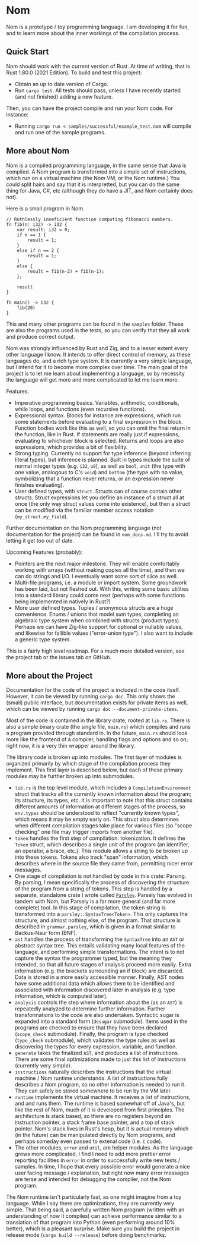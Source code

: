 
# Nom

Nom is a prototype / toy programming language. I am developing it for fun, and to
learn more about the inner workings of the compilation process.

## Quick Start

Nom should work with the current version of Rust. At time of writing, that is
Rust 1.80.0 (2021 Edition). To build and test this project:
- Obtain an up to date version of Cargo.
- Run `cargo test`. All tests should pass, unless I have recently started (and not finished)
  adding a new feature.

Then, you can have the project compile and run your Nom code. For instance:
- Running `cargo run < samples/successful/example_test.nom` will compile and run one of the sample programs.

## More about Nom

Nom is a compiled programming language, in the same sense that Java is compiled.
A Nom program is transformed into a simple set of instructions, which run on a virtual
machine (the Nom VM, or the Nom runtime.) You could split hairs and say that it is
interpretted, but you can do the same thing for Java, C#, etc (although they do have a JIT, and
Nom certainly does not).

Here is a small program in Nom.

```
// Ruthlessly inneficient function computing fibonacci numbers.
fn fib(n: i32) -> i32 {
    var result: i32 = 0;
    if n == 1 {
        result = 1;
    }
    else if n == 2 {
        result = 1;
    }
    else {
        result = fib(n-2) + fib(n-1);
    };

    result
}

fn main() -> i32 {
    fib(20)
}
```

This and many other programs can be found in the `samples` folder. These are also
the programs used in the tests, so you can verify that they all work and produce 
correct output.

Nom was strongly influenced by Rust and Zig, and to a lesser extent every other
language I know. It intends to offer direct control of memory, as these languages
do, and a rich type system. It is currently a very simple language, but I intend
for it to become more complex over time. The main goal of the project is to let
me learn about implementing a language, so by necessity the language will get more
and more complicated to let me learn more.

Features:
- Imperative programming basics. Variables, arithmetic, conditionals, while loops, and functions
  (even recursive functions).
- Expressional syntax. Blocks for instance are expressions, which run some statements
  before evaluating to a final expression in the block. Function bodies work like
  this as well, so you can omit the final return in the function, like in Rust. If
  statements are really just if expressions, evaluating to whichever block is selected.
  Returns and loops are also expressions, which provides a bit of flexibility.
- Strong typing. Currently no support for type inference (beyond inferring literal
  types), but inference is planned. Built in types include the suite of normal integer
  types (e.g. `i32`, `u8`), as well as `bool`, `unit` (the type with one value, analogous
  to C's `void`) and `bottom` (the type with no value, symbolizing that a function
  never returns, or an expression never finishes evaluating). 
- User defined types, with `struct`. Structs can of course contain other structs.
  Struct expressions let you define an instance of a struct all at once (the only
  way struct values come into existence), but then a struct can be modified via
  the familiar member access notation (`my_struct.my_field`).

Further documentation on the Nom programming language (not documentation for the
project) can be found in `nom_docs.md`. I'll try to avoid letting it get *too* out
of date.

Upcoming Features (probably):
- Pointers are the next major milestone. They will enable comfortably working with
  arrays (without making copies all the time), and then we can do strings and I/O. 
  I eventually want some sort of slice as well.
- Multi-file programs, i.e. a module or import system. Some groundwork has been
  laid, but not fleshed out. With this, writing some basic utilities into a standard
  library could come next (perhaps with some functions being implemented in natively
  in Rust?)  
- More user defined types. Tuples / anonymous structs are a huge convenience. Enums 
  / unions that model sum types, completing an algebraic type system when combined
  with structs (product types). Perhaps we can have Zig-like support for optional 
  or nullable values, and likewise for fallible values ("error-union type"). I also
  want to include a generic type system.

This is a fairly high level roadmap. For a much more detailed version, see the
project tab or the issues tab on GitHub.
  
## More about the Project

Documentation for the code of the project is included in the code itself. However,
it can be viewed by running `cargo doc`. This only shows the (small) public interface,
but documentation exists for private items as well, which can be viewed by running
`cargo doc --document-private-items`.

Most of the code is contained in the library crate, rooted at `lib.rs`. There is also
a simple binary crate (the single file, `main.rs`) which compiles and runs a program
provided through standard in. In the future, `main.rs` should look more like the frontend
of a compiler, handling flags and options and so on; right now, it is a very thin wrapper
around the library.

The library code is broken up into modules. The first layer of modules is organized primarily
by which stage of the compilation process they implement. This first layer is described
below, but each of these primary modules may be further broken up into submodules.

- `lib.rs` is the top level module, which includes a `CompilationEnvironment` struct
  that tracks all the currently known information about the program; its structure, its
  types, etc. It is important to note that this struct contains different amounts of information
  at different stages of the process, so `env.types` should be understood to reflect
  "currently known types", which means it may be empty early on. This struct also
  determines when different compilation stages take place for various files (so "scope checking"
  one file may trigger imports from another file).
- `token` handles the first step of compilation: tokenization. It defines the `Token`
  struct, which describes a single unit of the program (an identifier, an operator, a brace,
  etc.). This module allows a string to be broken up into these tokens. Tokens also
  track "span" information, which describes where in the source file they came from,
  permitting nicer error messages.
- One stage of compilation is not handled by code in this crate: Parsing. By parsing,
  I mean specifically the process of discovering the structure of the program from
  a string of tokens. This step is handled by a separate, standalone crate I wrote
  called [`Parsley`](https://github.com/JacquelineCasey/Parsley.git#beb70bfb). Parsely
  has evolved in tandem with Nom, but Parsely is a far more general (and far more
  complete) tool. In this stage of compilation, the token string is transformed into
  a `parsley::SyntaxTree<Token>`. This only captures the structure, and almost nothing
  else, of the program. That structure is described in `grammar.parsley`, which
  is given in a format similar to Backus-Naur form (BNF). 
- `ast` handles the process of transforming the `SyntaxTree` into an `AST` or abstract
  syntax tree. This entails validating many local features of the language, and performing
  simple transformations. The intent is to not capture the syntax the programmer typed,
  but the meaning they intended, so that all future stages of analysis proceed more
  easily. Extra information (e.g. the brackets surrounding an if block) are discarded.
  Data is stored in a more easily accessible manner. Finally, AST nodes have some
  additional data which allows them to be identified and associated with information
  discovered later in analysis (e.g. type information, which is computed later).
- `analysis` controls the step where information about the (as an `AST`) is repeatedly
  analyzed to determine further information. Further transformations to the code are
  also undertaken. Syntactic sugar is expanded into a standard form (`desugar` submodule). Items used in the programs are checked to ensure that they have been declared (`scope_check` submodule). Finally,
  the program is type checked (`type_check` submodule), which validates the type
  rules as well as discovering the types for every expression, variable, and function.
- `generate` takes the finalized `AST`, and produces a list of instructions. There
  are some final optimizations made to just this list of instructions (currently
  very simple).
- `instructions` naturally describes the instructions that the virtual machine / 
  Nom runtime understands. A list of instructions fully describes a Nom program,
  so no other information is needed to run it. They can safely be stored somewhere
  to be run by the VM later.
- `runtime` implements the virtual machine. It receives a list of instructions, and
  and runs them. The runtime is based somewhat off of Java's, but like the rest of
  Nom, much of it is developed from first principles. The architecture is stack
  based, so there are no registers beyond an instruction pointer, a stack frame
  base pointer, and a top of stack pointer. Nom's stack lives in Rust's heap, but
  it is actual memory which (in the future) can be manipulated directly by Nom programs,
  and perhaps someday even passed to extenal code (i.e. `C` code).
- The other modules, `error` and `util`, are helper modules. As the language grows
  more complicated, I find I need to add more prettier error reporting facilities in
  `error` in order to successfully write new tests / samples. In time, I hope that
  every possible error would generate a nice user facing message / explanation, but
  right now many error messages are terse and intended for debugging the compiler,
  not the Nom program.

The Nom runtime isn't particularly fast, as one might imagine from a toy language. While I say
there are optimizations, they are currently very simple. That being said, a carefully
written Nom program (written with an understanding of how it compiles) can achieve
performance similar to a translation of that program into Python (even performing
around 10% better), which is a pleasant surprise. Make sure you build the project in
release mode (`cargo build --release`) before doing benchmarks.
